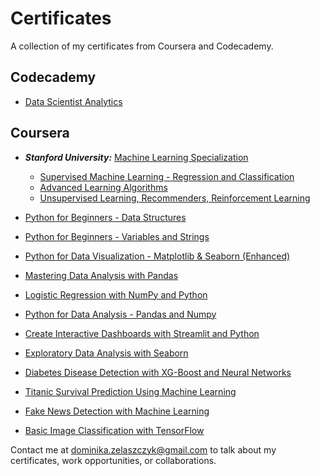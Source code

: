 # Certificates

A collection of my certificates from Coursera and Codecademy.

## Codecademy

* [Data Scientist Analytics](https://github.com/dominika-zelaszczyk/certificates/blob/main/Codecademy_Data%20Scientist%20-%20Analytics.pdf)

## Coursera

* ***Stanford University:*** [Machine Learning Specialization](https://github.com/dominika-zelaszczyk/certificates/blob/main/Coursera/Machine%20Learning%20Specialization.pdf)
  * [Supervised Machine Learning - Regression and Classification](https://github.com/dominika-zelaszczyk/certificates/blob/main/Coursera/Supervised%20Machine%20Learning%20-%20Regression%20and%20Classification.pdf)
  * [Advanced Learning Algorithms](https://github.com/dominika-zelaszczyk/certificates/blob/main/Coursera/Advanced%20Learning%20Algorithms.pdf)
  * [Unsupervised Learning, Recommenders, Reinforcement Learning](https://github.com/dominika-zelaszczyk/certificates/blob/main/Coursera/Unsupervised%20Learning%2C%20Recommenders%2C%20Reinforcement%20Learning.pdf)

* [Python for Beginners - Data Structures](https://github.com/dominika-zelaszczyk/certificates/blob/main/Coursera/Python%20for%20Beginners%20-%20Data%20Structures.pdf)
* [Python for Beginners - Variables and Strings](https://github.com/dominika-zelaszczyk/certificates/blob/main/Coursera/Python%20for%20Beginners%20-%20Variables%20and%20Strings.pdf)
* [Python for Data Visualization - Matplotlib & Seaborn (Enhanced)](https://github.com/dominika-zelaszczyk/certificates/blob/main/Coursera/Python%20for%20Data%20Visualization%20-%20Matplotlib%20%26%20Seaborn%20(Enhanced).pdf)
* [Mastering Data Analysis with Pandas](https://github.com/dominika-zelaszczyk/certificates/blob/main/Coursera/Mastering%20Data%20Analysis%20with%20Pandas.pdf)
* [Logistic Regression with NumPy and Python](https://github.com/dominika-zelaszczyk/certificates/blob/main/Coursera/Logistic%20Regression%20with%20NumPy%20and%20Python.pdf)
* [Python for Data Analysis - Pandas and Numpy](https://github.com/dominika-zelaszczyk/certificates/blob/main/Coursera/Python%20for%20Data%20Analysis%20-%20Pandas%20and%20Numpy.pdf)
* [Create Interactive Dashboards with Streamlit and Python](https://github.com/dominika-zelaszczyk/certificates/blob/main/Coursera/Create%20Interactive%20Dashboards%20with%20Streamlit%20and%20Python.pdf)
* [Exploratory Data Analysis with Seaborn](https://github.com/dominika-zelaszczyk/certificates/blob/main/Coursera/Exploratory%20Data%20Analysis%20with%20Seaborn.pdf)
* [Diabetes Disease Detection with XG-Boost and Neural Networks](https://github.com/dominika-zelaszczyk/certificates/blob/main/Coursera/Diabetes%20Disease%20Detection%20with%20XG-Boost%20and%20Neural%20Networks.pdf)
* [Titanic Survival Prediction Using Machine Learning](https://github.com/dominika-zelaszczyk/certificates/blob/main/Coursera/Titanic%20Survival%20Prediction%20Using%20Machine%20Learning.pdf)
* [Fake News Detection with Machine Learning](https://github.com/dominika-zelaszczyk/certificates/blob/main/Coursera/Fake%20News%20Detection%20with%20Machine%20Learning.pdf)
* [Basic Image Classification with TensorFlow](https://github.com/dominika-zelaszczyk/certificates/blob/main/Coursera/Basic%20Image%20Classification%20with%20TensorFlow.pdf)

Contact me at [dominika.zelaszczyk@gmail.com](mailto:dominika.zelaszczyk@gmail.com) to talk about my certificates, work opportunities, or collaborations.
